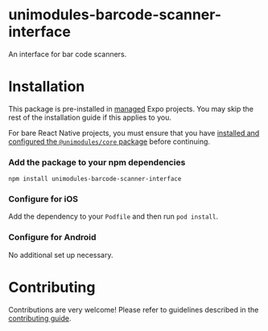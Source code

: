 # unimodules-barcode-scanner-interface

An interface for bar code scanners.

# Installation

This package is pre-installed in [managed](https://docs.expo.io/versions/latest/introduction/managed-vs-bare/) Expo projects. You may skip the rest of the installation guide if this applies to you.

For bare React Native projects, you must ensure that you have [installed and configured the `@unimodules/core` package](https://github.com/unimodules/core) before continuing.

### Add the package to your npm dependencies

```
npm install unimodules-barcode-scanner-interface
```

### Configure for iOS

Add the dependency to your `Podfile` and then run `pod install`.

### Configure for Android

No additional set up necessary.

# Contributing

Contributions are very welcome! Please refer to guidelines described in the [contributing guide](https://github.com/expo/expo#contributing).
